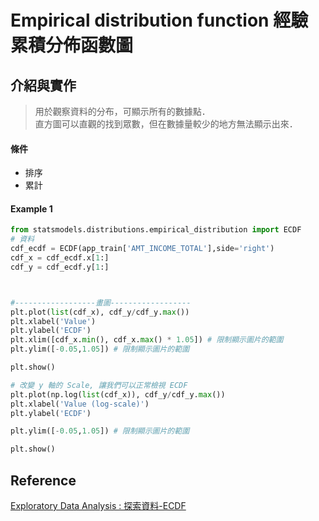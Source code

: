 # Empirical distribution function 經驗累積分佈函數圖
## 介紹與實作
> 用於觀察資料的分布，可顯示所有的數據點．
> <br>直方圖可以直觀的找到眾數，但在數據量較少的地方無法顯示出來．

#### 條件
* 排序
* 累計



#### Example 1
```python
from statsmodels.distributions.empirical_distribution import ECDF
# 資料
cdf_ecdf = ECDF(app_train['AMT_INCOME_TOTAL'],side='right')
cdf_x = cdf_ecdf.x[1:]
cdf_y = cdf_ecdf.y[1:]



#------------------畫圖------------------
plt.plot(list(cdf_x), cdf_y/cdf_y.max())
plt.xlabel('Value')
plt.ylabel('ECDF')
plt.xlim([cdf_x.min(), cdf_x.max() * 1.05]) # 限制顯示圖片的範圍
plt.ylim([-0.05,1.05]) # 限制顯示圖片的範圍

plt.show()

# 改變 y 軸的 Scale, 讓我們可以正常檢視 ECDF
plt.plot(np.log(list(cdf_x)), cdf_y/cdf_y.max())
plt.xlabel('Value (log-scale)')
plt.ylabel('ECDF')

plt.ylim([-0.05,1.05]) # 限制顯示圖片的範圍

plt.show()
```



## Reference
[Exploratory Data Analysis : 探索資料-ECDF](https://medium.com/ai反斗城/exploratory-data-analysis-探索資料-ecdf-7fa350c32897)
